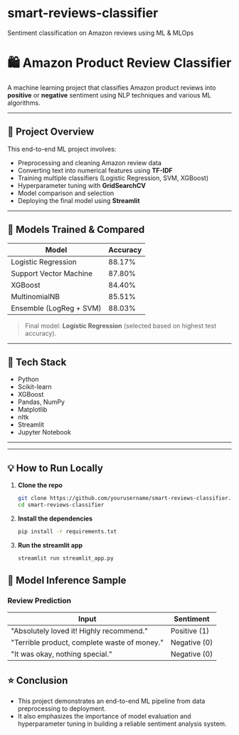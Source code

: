 # smart-reviews-classifier
Sentiment classification on Amazon reviews using ML &amp; MLOps

# 🛍️ Amazon Product Review Classifier

A machine learning project that classifies Amazon product reviews into **positive** or **negative** sentiment using NLP techniques and various ML algorithms.

---

## 📌 Project Overview

This end-to-end ML project involves:

- Preprocessing and cleaning Amazon review data
- Converting text into numerical features using **TF-IDF**
- Training multiple classifiers (Logistic Regression, SVM, XGBoost)
- Hyperparameter tuning with **GridSearchCV**
- Model comparison and selection
- Deploying the final model using **Streamlit**

---

## 🚀 Models Trained & Compared

| Model                    | Accuracy |
|-------------------------|----------|
| Logistic Regression     | 88.17%   |
| Support Vector Machine  | 87.80%   |
| XGBoost                 | 84.40%   |
| MultinomialNB           | 85.51%   |
| Ensemble (LogReg + SVM) | 88.03%   |

> Final model: **Logistic Regression** (selected based on highest test accuracy).

---

## 🧰 Tech Stack

- Python
- Scikit-learn
- XGBoost
- Pandas, NumPy
- Matplotlib
- nltk
- Streamlit
- Jupyter Notebook 

---


---

## 💡 How to Run Locally

1. **Clone the repo**  
   ```bash
   git clone https://github.com/yourusername/smart-reviews-classifier.git
   cd smart-reviews-classifier
   ```

2. **Install the dependencies**
   ```bash
   pip install -r requirements.txt
   ```

3. **Run the streamlit app**
   ```bash
   streamlit run streamlit_app.py
   ```

## 🧠 Model Inference Sample

###  Review Prediction

| Input                    | Sentiment |
|-------------------------|----------|
| "Absolutely loved it! Highly recommend."     | Positive (1)   |
| "Terrible product, complete waste of money."  | Negative (0)   |
| "It was okay, nothing special."                 | Negative (0)   |


## ⭐ Conclusion

- This project demonstrates an end-to-end ML pipeline from data preprocessing to deployment.
- It also emphasizes the importance of model evaluation and hyperparameter tuning in building a reliable sentiment analysis system.
